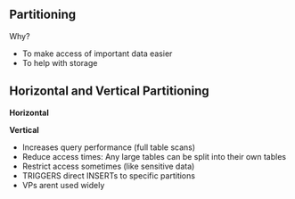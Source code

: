 ## Partitioning
Why? 
- To make access of important data easier
- To help with storage

## Horizontal and Vertical Partitioning
**Horizontal**

**Vertical** 
- Increases query performance (full table scans)
- Reduce access times: Any large tables can be split into their own tables
- Restrict access sometimes (like sensitive data)
- TRIGGERS direct INSERTs to specific partitions
- VPs arent used widely
